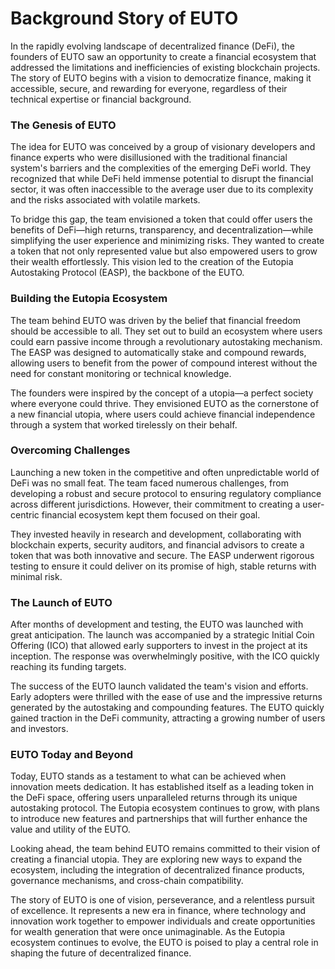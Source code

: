 # Background Story of EUTO

In the rapidly evolving landscape of decentralized finance (DeFi), the founders of EUTO saw an opportunity to create a financial ecosystem that addressed the limitations and inefficiencies of existing blockchain projects. The story of EUTO begins with a vision to democratize finance, making it accessible, secure, and rewarding for everyone, regardless of their technical expertise or financial background.

### The Genesis of EUTO

The idea for EUTO was conceived by a group of visionary developers and finance experts who were disillusioned with the traditional financial system's barriers and the complexities of the emerging DeFi world. They recognized that while DeFi held immense potential to disrupt the financial sector, it was often inaccessible to the average user due to its complexity and the risks associated with volatile markets.

To bridge this gap, the team envisioned a token that could offer users the benefits of DeFi—high returns, transparency, and decentralization—while simplifying the user experience and minimizing risks. They wanted to create a token that not only represented value but also empowered users to grow their wealth effortlessly. This vision led to the creation of the Eutopia Autostaking Protocol (EASP), the backbone of the EUTO.

### Building the Eutopia Ecosystem

The team behind EUTO was driven by the belief that financial freedom should be accessible to all. They set out to build an ecosystem where users could earn passive income through a revolutionary autostaking mechanism. The EASP was designed to automatically stake and compound rewards, allowing users to benefit from the power of compound interest without the need for constant monitoring or technical knowledge.

The founders were inspired by the concept of a utopia—a perfect society where everyone could thrive. They envisioned EUTO as the cornerstone of a new financial utopia, where users could achieve financial independence through a system that worked tirelessly on their behalf.

### Overcoming Challenges

Launching a new token in the competitive and often unpredictable world of DeFi was no small feat. The team faced numerous challenges, from developing a robust and secure protocol to ensuring regulatory compliance across different jurisdictions. However, their commitment to creating a user-centric financial ecosystem kept them focused on their goal.

They invested heavily in research and development, collaborating with blockchain experts, security auditors, and financial advisors to create a token that was both innovative and secure. The EASP underwent rigorous testing to ensure it could deliver on its promise of high, stable returns with minimal risk.

### The Launch of EUTO

After months of development and testing, the EUTO was launched with great anticipation. The launch was accompanied by a strategic Initial Coin Offering (ICO) that allowed early supporters to invest in the project at its inception. The response was overwhelmingly positive, with the ICO quickly reaching its funding targets.

The success of the EUTO launch validated the team's vision and efforts. Early adopters were thrilled with the ease of use and the impressive returns generated by the autostaking and compounding features. The EUTO quickly gained traction in the DeFi community, attracting a growing number of users and investors.

### EUTO Today and Beyond

Today, EUTO stands as a testament to what can be achieved when innovation meets dedication. It has established itself as a leading token in the DeFi space, offering users unparalleled returns through its unique autostaking protocol. The Eutopia ecosystem continues to grow, with plans to introduce new features and partnerships that will further enhance the value and utility of the EUTO.

Looking ahead, the team behind EUTO remains committed to their vision of creating a financial utopia. They are exploring new ways to expand the ecosystem, including the integration of decentralized finance products, governance mechanisms, and cross-chain compatibility.

The story of EUTO is one of vision, perseverance, and a relentless pursuit of excellence. It represents a new era in finance, where technology and innovation work together to empower individuals and create opportunities for wealth generation that were once unimaginable. As the Eutopia ecosystem continues to evolve, the EUTO is poised to play a central role in shaping the future of decentralized finance.
